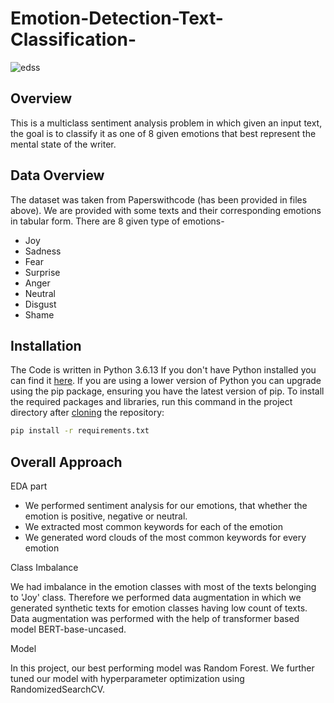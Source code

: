 # Emotion-Detection-Text-Classification-

![edss](https://user-images.githubusercontent.com/66901829/154924493-20b2f3c0-8035-4770-ae43-7d019048f281.png)

## Overview
This is a multiclass sentiment analysis problem in which given an input text, the goal is to classify it as one of 8 given emotions that best represent the mental state of the writer.

## Data Overview
The dataset was taken from Paperswithcode (has been provided in files above). We are provided with some texts and their corresponding emotions in tabular form.
There are 8 given type of emotions-
- Joy
- Sadness
- Fear
- Surprise
- Anger
- Neutral
- Disgust
- Shame

## Installation
The Code is written in Python 3.6.13 If you don't have Python installed you can find it [here](https://www.python.org/downloads/). If you are using a lower version of Python you can upgrade using the pip package, ensuring you have the latest version of pip. To install the required packages and libraries, run this command in the project directory after [cloning](https://www.howtogeek.com/451360/how-to-clone-a-github-repository/) the repository:
```bash
pip install -r requirements.txt
```

## Overall Approach

EDA part
- We performed sentiment analysis for our emotions, that whether the emotion is positive, negative or neutral.
- We extracted most common keywords for each of the emotion 
- We generated word clouds of the most common keywords for every emotion

Class Imbalance

We had imbalance in the emotion classes with most of the texts belonging to 'Joy' class. Therefore we performed data augmentation in which we generated synthetic texts for emotion classes having low count of texts. Data augmentation was performed with the help of transformer based model BERT-base-uncased.

Model

In this project, our best performing model was Random Forest. We further tuned our model with hyperparameter optimization using RandomizedSearchCV.
